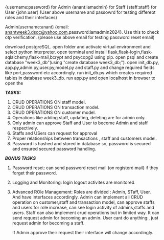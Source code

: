 
{username:password}
for Admin {anant:iamadmin}
for Staff {staff:staff}
for User {john:user}
(User above username and passowrd for testing differebt roles and their interfaces)


Admin(username:anant) {email: anantweek3.dsoc@yahoo.com,password:iamadmin2024}. Use this to check otp verification.
(please use above email for testing password reset email)

download postgreSQL. open folder and activate virtual environment and select python interpreter.
open terminal and install flask,flask-login,flask-sqlalchemy,flask-mail,bcrypt and psycopg2 using pip. open psql and create database "week3_db"(using "create database week3_db;").
open init_db.py, app.py,admin.py,user.py,model.py and staff.py and change required fields like port,password etc accordingly. 
run init_db.py which creates required tables in database week3_db. 
run app.py and open localhost in browser to open the 

_**TASKS:**_

1. CRUD OPERATIONS ON staff model.
2. CRUD OPERATIONS ON transaction model.
3. CRUD OPERATIONS ON customer model.
4. Operations like adding staff, updating, deleting are for admin only.
5. Only admin can approve Staff and User to become Admin and staff respectively.
6. Staffs and USers can request for approval
7. Proper relationships between transactions , staff and customers model.
8. Password is hashed and stored in database so, password is secured and ensured secured password handling.

_**BONUS TASKS**_

1. Password reset: can send password reset mail (on registerd mail) if they forget their password.
2. Logging and Monitoring: login logout activites are monitored.
3. Advanced ROle Management: Roles are divided : Admin, STaff, User. And have interfaces accordingly.
   Admin can implement all CRUD operation on customer,staff and transaction model, can approve staffs and users for role increase, can see login activity of admins,staffs and users.
   Staff can also implement crud operations but in limited way. It can send request admin for becoming an admin.
   User cant do anything , just request admin for becoming a staff.

   If Admin approve their request their interface will change accordingly.
   
   
